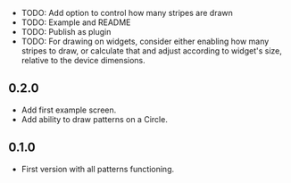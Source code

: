 * TODO: Add option to control how many stripes are drawn
* TODO: Example and README
* TODO: Publish as plugin
* TODO: For drawing on widgets, consider either enabling how many stripes to draw, or calculate that and adjust according to widget's size, relative to the device dimensions.

## 0.2.0

* Αdd first example screen. 
* Αdd ability to draw patterns on a Circle.

## 0.1.0

* First version with all patterns functioning.
